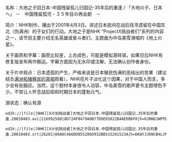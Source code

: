 名称：大地之子回日本-中国残留孤儿归国记-35年后的重逢 / 「大地の子、日本へ」 －　中国残留孤児・３５年目の再会劇　－

简介：NHK制作，播出于2001年4月3日。讲述日本民间在战后找寻遗留在中国东北（伪满洲）的子女们的行动。大地之子是NHK “ProjectX挑战者们"系列的内容之一，该节目主要介绍无名英雄或奋斗者们，主题曲为中岛美雪演唱的《地上の星》。

关于画质和字幕：画质比较差，上古成色，可能是模拟源转录。如果日后NHK有修复版发布再作搬运。字幕方面因为无水印或注解，无法确认创作者身份。

关于片中观点：日本遗孤的产生，严格来说是日本殖民伪满的恶结出的苦果（建议结合[满洲拓殖移民的真相](https://github.com/AGX-04/eMule_Sharing/blob/main/NHK%E7%BA%AA%E5%BD%95%E7%89%87/%E4%B8%96%E7%95%8C/%E7%AC%AC%E4%BA%8C%E6%AC%A1%E4%B8%96%E7%95%8C%E5%A4%A7%E6%88%98/%E4%BE%B5%E5%8D%8E%E6%88%98%E4%BA%89/%E6%BB%A1%E6%B4%B2%E6%8B%93%E6%AE%96%E7%A7%BB%E6%B0%91%E7%9A%84%E7%9C%9F%E7%9B%B8-%E4%B8%9C%E5%AE%AB%E9%93%81%E7%94%B7%E8%B5%84%E6%96%99%E6%8F%AD%E7%A7%98.md)观看）。NHK在片子淡化这个因果，对于中国人而言，多少会有些膈应。当然，这个题材本身很令人动容，中岛美雪的歌声更令主题增色不少。不禁让人怀念战后昭和时期日本的蓬勃元气。

源状态：确认有源
```
ed2k://|file|[NHK][X计划挑战者]大地之子回日本.中国残留孤儿归国记.35年后的重逢.20010403.avi|216992588|8D724F8479A8B77D8E85822B4AEDB6F8|h=62NNDJWPPDY42KRVHZYTJ63MRBOFLYJO|/

ed2k://|file|[NHK][X计划挑战者]大地之子回日本.中国残留孤儿归国记.35年后的重逢.20010403.srt|26281|06A0C466DD855286D932BB315201523A|h=DKAYJJ6NCB4LCM3YJXAH4HHE25X7J455|/
```
